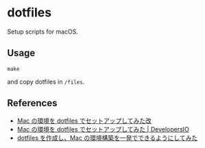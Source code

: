 # dotfiles

Setup scripts for macOS.

## Usage

```shell
make
```

and copy dotfiles in `/files`.

## References

- [Mac の環境を dotfiles でセットアップしてみた改](https://zenn.dev/tsukuboshi/articles/6e82aef942d9af)
- [Mac の環境を dotfiles でセットアップしてみた \| DevelopersIO](https://dev.classmethod.jp/articles/joined-mac-dotfiles-customize/)
- [dotfiles を作成し、Mac の環境構築を一発でできるようにしてみた](https://zenn.dev/dani_rk/articles/19db34c9296ba7)
